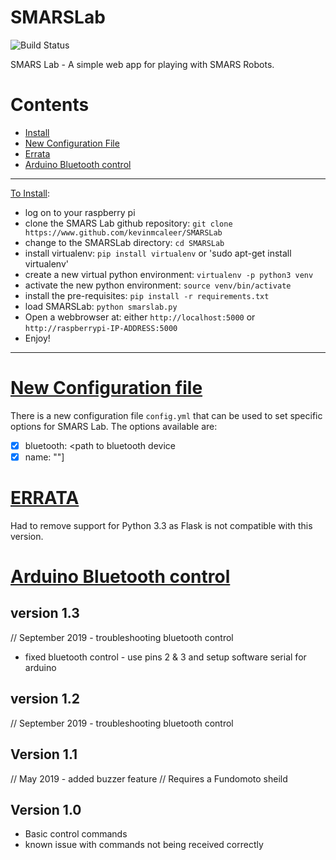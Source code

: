 # SMARSLab
![Build Status](https://travis-ci.org/kevinmcaleer/SMARSLab.svg?branch=master)

SMARS Lab - A simple web app for playing with SMARS Robots.

# Contents
 - [Install](#to-install)
 - [New Configuration File](#new-configuration-file)
 - [Errata](#errata)
 - [Arduino Bluetooth control](#arduino-bluetooth-control) 
---

[To Install](#to-install):
* log on to your raspberry pi
* clone the SMARS Lab github repository:
 `git clone https://www.github.com/kevinmcaleer/SMARSLab`
* change to the SMARSLab directory:
 `cd SMARSLab`
* install virtualenv:
 `pip install virtualenv`
 or
 'sudo apt-get install virtualenv'
* create a new virtual python environment:
`virtualenv -p python3 venv`
* activate the new python environment:
`source venv/bin/activate`
* install the pre-requisites:
`pip install -r requirements.txt`
* load SMARSLab:
`python smarslab.py`
* Open a webbrowser at:
either `http://localhost:5000` or `http://raspberrypi-IP-ADDRESS:5000`
* Enjoy!

 ---

# [New Configuration file](#new-configuration-file)
There is a new configuration file `config.yml` that can be used to set specific options for SMARS Lab. The options available are:
- [x] bluetooth: <path to bluetooth device
- [x] name: "<name of smars>"]

# [ERRATA](#errata)
Had to remove support for Python 3.3 as Flask is not compatible with this version.

# [Arduino Bluetooth control](#arduino-bluetooth-control)
## version 1.3
// September 2019 - troubleshooting bluetooth control
- fixed bluetooth control - use pins 2 & 3 and setup software serial for arduino
## version 1.2
// September 2019 - troubleshooting bluetooth control
## Version 1.1
// May 2019 - added buzzer feature
// Requires a Fundomoto sheild

## Version 1.0
- Basic control commands
- known issue with commands not being received correctly
